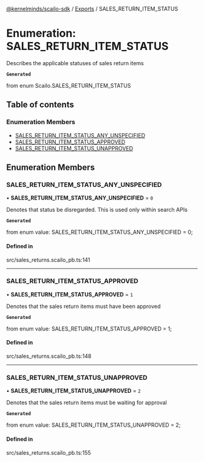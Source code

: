 [@kernelminds/scailo-sdk](../README.md) / [Exports](../modules.md) / SALES\_RETURN\_ITEM\_STATUS

# Enumeration: SALES\_RETURN\_ITEM\_STATUS

Describes the applicable statuses of sales return items

**`Generated`**

from enum Scailo.SALES_RETURN_ITEM_STATUS

## Table of contents

### Enumeration Members

- [SALES\_RETURN\_ITEM\_STATUS\_ANY\_UNSPECIFIED](SALES_RETURN_ITEM_STATUS.md#sales_return_item_status_any_unspecified)
- [SALES\_RETURN\_ITEM\_STATUS\_APPROVED](SALES_RETURN_ITEM_STATUS.md#sales_return_item_status_approved)
- [SALES\_RETURN\_ITEM\_STATUS\_UNAPPROVED](SALES_RETURN_ITEM_STATUS.md#sales_return_item_status_unapproved)

## Enumeration Members

### SALES\_RETURN\_ITEM\_STATUS\_ANY\_UNSPECIFIED

• **SALES\_RETURN\_ITEM\_STATUS\_ANY\_UNSPECIFIED** = ``0``

Denotes that status be disregarded. This is used only within search APIs

**`Generated`**

from enum value: SALES_RETURN_ITEM_STATUS_ANY_UNSPECIFIED = 0;

#### Defined in

src/sales_returns.scailo_pb.ts:141

___

### SALES\_RETURN\_ITEM\_STATUS\_APPROVED

• **SALES\_RETURN\_ITEM\_STATUS\_APPROVED** = ``1``

Denotes that the sales return items must have been approved

**`Generated`**

from enum value: SALES_RETURN_ITEM_STATUS_APPROVED = 1;

#### Defined in

src/sales_returns.scailo_pb.ts:148

___

### SALES\_RETURN\_ITEM\_STATUS\_UNAPPROVED

• **SALES\_RETURN\_ITEM\_STATUS\_UNAPPROVED** = ``2``

Denotes that the sales return items must be waiting for approval

**`Generated`**

from enum value: SALES_RETURN_ITEM_STATUS_UNAPPROVED = 2;

#### Defined in

src/sales_returns.scailo_pb.ts:155

